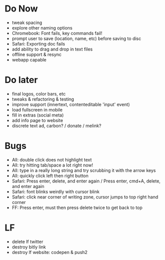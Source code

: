 # Do Now
- tweak spacing
- explore other naming options
- Chromebook: Font fails, key commands fail!
- prompt user to save (location, name, etc) before saving to disc
- Safari: Exporting doc fails
- add ability to drag and drop in text files
- offline support & resync
- webapp capable

# Do later
- final logos, color bars, etc
- tweaks & refactoring & testing
- improve support (innertext, contenteditable 'input' event)
- load fullscreen in mobile
- fill in extras (social meta)
- add info page to website
- discrete text ad, carbon? / donate / melink?

# Bugs
- All: double click does not highlight text
- All: try hitting tab/space a lot right now!
- All: type in a really long string and try scrubbing it with the arrow keys
- All: quickly click left then right button
- Safari: Press enter, delete, and enter again / Press enter, cmd+A, delete, and enter again
- Safari: font blinks weirdly with cursor blink
- Safari: click near corner of writing zone, cursor jumps to top right hand corner
- FF: Press enter, must then press delete twice to get back to top

# LF
- delete lf twitter
- destroy bitly link
- destroy lf website: codepen & push2
